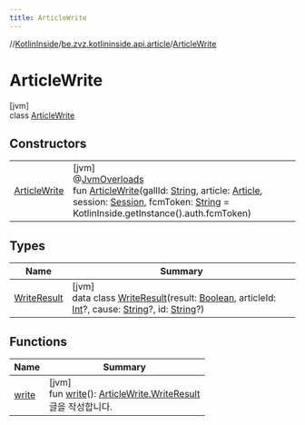 ```yaml
---
title: ArticleWrite
---
```

//[KotlinInside](../../../index.html)/[be.zvz.kotlininside.api.article](../index.html)/[ArticleWrite](index.html)



# ArticleWrite



[jvm]\
class [ArticleWrite](index.html)



## Constructors


| | |
|---|---|
| [ArticleWrite](-article-write.html) | [jvm]<br>@[JvmOverloads](https://kotlinlang.org/api/latest/jvm/stdlib/kotlin.jvm/-jvm-overloads/index.html)<br>fun [ArticleWrite](-article-write.html)(gallId: [String](https://kotlinlang.org/api/latest/jvm/stdlib/kotlin/-string/index.html), article: [Article](../../be.zvz.kotlininside.api.type/-article/index.html), session: [Session](../../be.zvz.kotlininside.session/-session/index.html), fcmToken: [String](https://kotlinlang.org/api/latest/jvm/stdlib/kotlin/-string/index.html) = KotlinInside.getInstance().auth.fcmToken) |


## Types


| Name | Summary |
|---|---|
| [WriteResult](-write-result/index.html) | [jvm]<br>data class [WriteResult](-write-result/index.html)(result: [Boolean](https://kotlinlang.org/api/latest/jvm/stdlib/kotlin/-boolean/index.html), articleId: [Int](https://kotlinlang.org/api/latest/jvm/stdlib/kotlin/-int/index.html)?, cause: [String](https://kotlinlang.org/api/latest/jvm/stdlib/kotlin/-string/index.html)?, id: [String](https://kotlinlang.org/api/latest/jvm/stdlib/kotlin/-string/index.html)?) |


## Functions


| Name | Summary |
|---|---|
| [write](write.html) | [jvm]<br>fun [write](write.html)(): [ArticleWrite.WriteResult](-write-result/index.html)<br>글을 작성합니다. |

